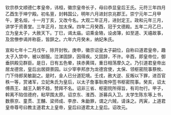 钦宗恭文顺德仁孝皇帝，讳桓，徽宗皇帝长子，母曰恭显皇后王氏。元符三年四月乙酉生于坤宁殿。初名亶，封韩国公，明年六月进封京兆郡王。崇宁元年二月甲午，更名烜，十一月丁亥，又改今名。大观二年正月，进封定王。政和元年三月，讲学于资善堂。三年正月，加太保。四年二月癸酉，冠于文德殿。五年二月乙巳，立为皇太子，大赦天下。丁巳，谒太庙。诏乘金辂，设卤簿，如至道、天禧故事，及宫僚参谒并称臣，皆辞之。六年六月癸未，纳妃朱氏。

宣和七年十二月戊午，除开封牧。庚申，徽宗诏皇太子嗣位，自称曰道君皇帝，趣太子入禁中，被以御服。泣涕固辞，因得疾。又固辞，不许。辛酉，即皇帝位，御垂拱殿见群臣。是日，日有五色晕，挟赤黄珥，重日相荡摩久之。乃引道君皇帝出居龙德宫，皇后出居撷景园。以少宰李邦彦为龙德宫使，太保、领枢密院事蔡攸、门下侍郎吴敏副之。是时，金人已分道犯境。壬戌，赦大逆、反叛以下罪，进百官秩一等，赏诸军，立妃朱氏为皇后，以太子詹事耿南仲签书枢密院事。癸亥，诏太傅燕王、越王入朝不趋，赞拜不名。诏非三省、枢密院所得旨，有司勿行。甲子，斡离不陷信德府，粘罕围太原。诏京东、淮西、浙募兵入卫。太学生陈东等上书，数蔡京、童贯、王黼、梁师成、李彦、朱勔罪，谓之六贼，请诛之。丙寅，上道君皇帝尊号曰教主道君太上皇帝，皇后曰道君太上皇后。诏改元。
